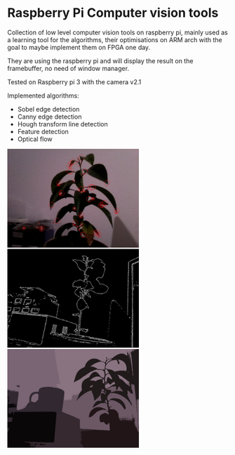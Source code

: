 # Raspberry Pi Computer vision tools

Collection of low level computer vision tools on raspberry pi, mainly used as a learning tool for the algorithms, their optimisations on ARM arch with the goal to maybe implement them on FPGA one day.

They are using the raspberry pi and will display the result on the framebuffer, no need of window manager.

Tested on Raspberry pi 3 with the camera v2.1

Implemented algorithms:
- Sobel edge detection
- Canny edge detection
- Hough transform line detection
- Feature detection
- Optical flow

<img src="feature_detection/example.jpg" width="300"> <img src="canny_edge_detection/example_canny.jpg" width="300"> <img src="segmentation/example_rgbxy.jpg" width="300">